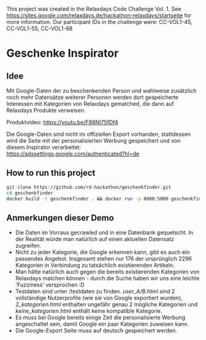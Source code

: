 This project was created in the Relaxdays Code Challenge Vol. 1. See https://sites.google.com/relaxdays.de/hackathon-relaxdays/startseite for more information. Our participant IDs in the challenge were: CC-VOL1-45, CC-VOL1-55, CC-VOL1-68

# Geschenke Inspirator

## Idee
Mit Google-Daten der zu beschenkenden Person und wahlweise zusätzlich noch mehr Datensätze weiterer Personen werden dort gespeicherte Interessen mit Kategorien von Relaxdays gematched, die dann auf Relaxdays Produkte verweisen. 

Produktvideo: https://youtu.be/F88NI75fDf4

Die Google-Daten sind nicht im offiziellen Export vorhanden, stattdessen wird die Seite mit der personalisierten Werbung gespeichert und von diesem Inspirator verarbeitet: https://adssettings.google.com/authenticated?hl=de


## How to run this project

```bash
git clone https://github.com/rd-hackathon/geschenkfinder.git
cd geschenkfinder
docker build -t geschenkfinder . && docker run -p 8080:5000 geschenkfinder 
```

## Anmerkungen dieser Demo

* Die Daten im Vorraus gecrawled und in eine Datenbank gequetscht. In der Realität würde man natürlich auf einen aktuellen Datensatz zugreifen.
* Nicht zu jeder Kategorie, die Google erkennen kann, gibt es auch ein passendes Angebot. Insgesamt stehen nur 176 der ursprünglich 2296 Kategorien in Verbindung zu tatsächlich existierenden Artikeln.
* Man hätte natürlich auch gegen die bereits existierenden Kategorien von Relaxdays matchen können - durch die Suche haben wir uns eine leichte 'Fuzziness' versprochen :D
* Testdaten sind unter /testdaten zu finden. *user_A/B.html* sind 2 vollständige Nutzerprofile (wie sie von Google exportiert wurden), *2_kategorien.html* enthalten ungefähr genau 2 mögliche Kategorien und *keine_kategorien.html* enthält keine kompatible Kategorie.
* Es muss bei Google bereits einige Zeit die personalisierte Werbung angeschaltet sein, damit Google ein paar Kategorien zuweisen kann.
* Die Google-Export Seite muss auf deutsch gespeichert werden.
